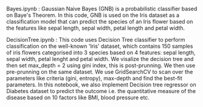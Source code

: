 Bayes.ipynb : Gaussian Naive Bayes (GNB) is a probabilistic classifier based on Baye's Theorem. In this code, GNB is used on the Iris dataset as a classification model that can predict the species of an Iris flower based on the features like sepal length, sepal width, petal length and petal width.

DecisionTree.ipynb : This code uses Decision Tree classifier to perform classification on the well-known 'Iris' dataset, which contains 150 samples of iris flowers categorised into 3 species based on 4 features: sepal length, sepal width, petal lenght and petal width. We visalize the decision tree and then set max_depth = 2 using gini index, this is post-prunning. We then use pre-prunning on the same dataset. We use GridSearchCV to scan over the parameters like criteria (gini, entropy), max-depth and find the best-fit parameters. In this notebook, we also implement Decision tree regressor on Diabetes dataset to predict the outcome i.e. the quantitative measure of the disease based on 10 factors like BMI, blood pressure etc. 
